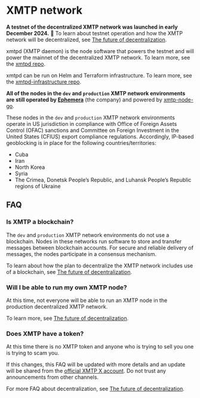 # XMTP network

**A testnet of the decentralized XMTP network was launched in early December 2024.** 🎉 To learn about testnet operation and how the XMTP network will be decentralized, see [The future of decentralization](https://xmtp.org/roadmap#the-decentralization-of-xmtp).

xmtpd (XMTP daemon) is the node software that powers the testnet and will power the mainnet of the decentralized XMTP network. To learn more, see the [xmtpd repo](https://github.com/xmtp/xmtpd).

xmtpd can be run on Helm and Terraform infrastructure. To learn more, see the [xmtpd-infrastructure repo](https://github.com/xmtp/xmtpd-infrastructure).

**All of the nodes in the `dev` and `production` XMTP network environments are still operated by [Ephemera](https://ephemerahq.com/)** (the company) and powered by [xmtp-node-go](https://github.com/xmtp/xmtp-node-go).

These nodes in the `dev` and `production` XMTP network environments operate in US jurisdiction in compliance with Office of Foreign Assets Control (OFAC) sanctions and Committee on Foreign Investment in the United States (CFIUS) export compliance regulations. Accordingly, IP-based geoblocking is in place for the following countries/territories:

- Cuba
- Iran
- North Korea 
- Syria
- The Crimea, Donetsk People’s Republic, and Luhansk People’s Republic regions of Ukraine

## FAQ

### Is XMTP a blockchain?

The `dev` and `production` XMTP network environments do not use a blockchain. Nodes in these networks run software to store and transfer messages between blockchain accounts. For secure and reliable delivery of messages, the nodes participate in a consensus mechanism.

To learn about how the plan to decentralize the XMTP network includes use of a blockchain, see [The future of decentralization](https://xmtp.org/roadmap#the-future-of-decentralization).

### Will I be able to run my own XMTP node?

At this time, not everyone will be able to run an XMTP node in the production decentralized XMTP network. 

To learn more, see [The future of decentralization](https://xmtp.org/roadmap#the-future-of-decentralization).

### Does XMTP have a token?

At this time there is no XMTP token and anyone who is trying to sell you one is trying to scam you.

If this changes, this FAQ will be updated with more details and an update will be shared from the [official XMTP X account](https://x.com/xmtp_). Do not trust any announcements from other channels.

For more FAQ about decentralization, see [The future of decentralization](https://xmtp.org/roadmap#the-decentralization-of-xmtp).
